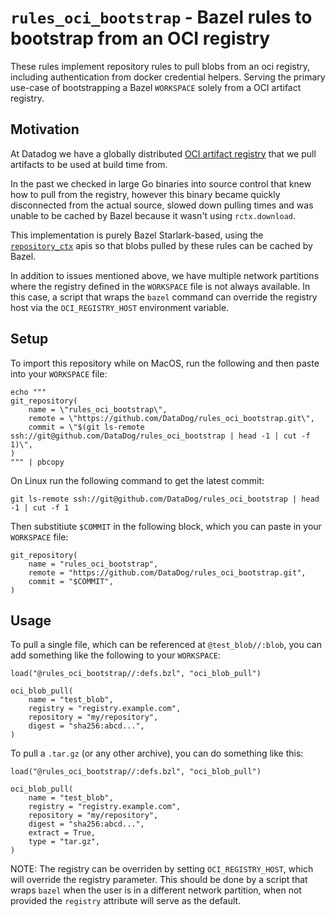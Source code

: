 # `rules_oci_bootstrap` - Bazel rules to bootstrap from an OCI registry

These rules implement repository rules to pull blobs from an oci registry,
including authentication from docker credential helpers. Serving the primary
use-case of bootstrapping a Bazel `WORKSPACE` solely from a OCI artifact
registry.

## Motivation

At Datadog we have a globally distributed [OCI artifact registry](https://github.com/opencontainers/distribution-spec/blob/v1.0.1/spec.md)
that we pull artifacts to be used at build time from.

In the past we checked in large Go binaries into source control that knew how
to pull from the registry, however this binary became quickly disconnected from
the actual source, slowed down pulling times and was unable to be cached by
Bazel because it wasn't using `rctx.download`.

This implementation is purely Bazel Starlark-based, using the
[`repository_ctx`](https://docs.bazel.build/versions/main/skylark/lib/repository_ctx.html#download)
apis so that blobs pulled by these rules can be cached by Bazel.

In addition to issues mentioned above, we have multiple network
partitions where the registry defined in the `WORKSPACE` file is not always available.
In this case, a script that wraps the `bazel` command can override the registry
host via the `OCI_REGISTRY_HOST` environment variable.

## Setup

To import this repository while on MacOS, run the following and then paste into
your `WORKSPACE` file:
```
echo """
git_repository(
    name = \"rules_oci_bootstrap\",
    remote = \"https://github.com/DataDog/rules_oci_bootstrap.git\",
    commit = \"$(git ls-remote ssh://git@github.com/DataDog/rules_oci_bootstrap | head -1 | cut -f 1)\",
)
""" | pbcopy
```

On Linux run the following command to get the latest commit:
```
git ls-remote ssh://git@github.com/DataDog/rules_oci_bootstrap | head -1 | cut -f 1
```

Then substitiute `$COMMIT` in the following block, which you can paste in your
`WORKSPACE` file:
```
git_repository(
    name = "rules_oci_bootstrap",
    remote = "https://github.com/DataDog/rules_oci_bootstrap.git",
    commit = "$COMMIT",
)
```

## Usage

To pull a single file, which can be referenced at `@test_blob//:blob`, you can
add something like the following to your `WORKSPACE`:
```
load("@rules_oci_bootstrap//:defs.bzl", "oci_blob_pull")

oci_blob_pull(
    name = "test_blob",
    registry = "registry.example.com",
    repository = "my/repository",
    digest = "sha256:abcd...",
)
```

To pull a `.tar.gz` (or any other archive), you can do something like this:
```
load("@rules_oci_bootstrap//:defs.bzl", "oci_blob_pull")

oci_blob_pull(
    name = "test_blob",
    registry = "registry.example.com",
    repository = "my/repository",
    digest = "sha256:abcd...",
    extract = True,
    type = "tar.gz",
)
```

NOTE: The registry can be overriden by setting `OCI_REGISTRY_HOST`, which will override
the registry parameter. This should be done by a script that wraps `bazel` when the
user is in a different network partition, when not provided the `registry`
attribute will serve as the default.
